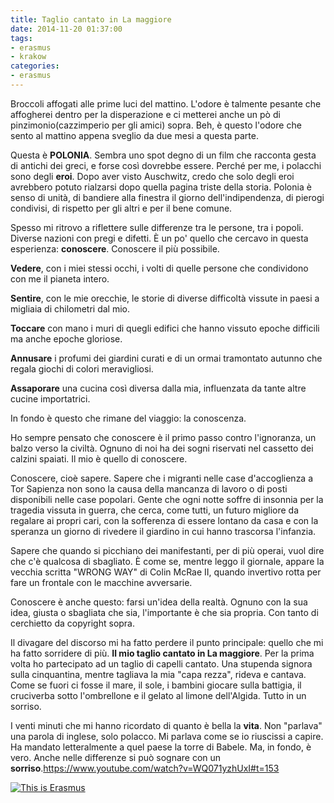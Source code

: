 ```yaml
---
title: Taglio cantato in La maggiore
date: 2014-11-20 01:37:00
tags:
- erasmus
- krakow
categories:
- erasmus
---
```


Broccoli affogati alle prime luci del mattino.
L'odore è talmente pesante che affogherei dentro per la disperazione e ci metterei anche un pò di pinzimonio(cazzimperio per gli amici) sopra.
Beh, è questo l'odore che sento al mattino appena sveglio da due mesi a questa parte.

Questa è **POLONIA**. Sembra uno spot degno di un film che racconta gesta di antichi dei greci, e forse così dovrebbe essere.
Perché per me, i polacchi sono degli **eroi**. Dopo aver visto Auschwitz, credo che solo degli eroi avrebbero potuto rialzarsi dopo quella pagina triste della storia. Polonia è senso di unità, di bandiere alla finestra il giorno dell'indipendenza, di pierogi condivisi, di rispetto per gli altri e per il bene comune.

Spesso mi ritrovo a riflettere sulle differenze tra le persone, tra i popoli. Diverse nazioni con pregi e difetti. È un po' quello che cercavo in questa esperienza: **conoscere**. Conoscere il più possibile.

**Vedere**, con i miei stessi occhi, i volti di quelle persone che condividono con me il pianeta intero.

**Sentire**, con le mie orecchie, le storie di diverse difficoltà vissute in paesi a migliaia di chilometri dal mio.

**Toccare** con mano i muri di quegli edifici che hanno vissuto epoche difficili ma anche epoche gloriose.

**Annusare** i profumi dei giardini curati e di un ormai tramontato autunno che regala giochi di colori meravigliosi.

**Assaporare** una cucina così diversa dalla mia, influenzata da tante altre cucine importatrici.

In fondo è questo che rimane del viaggio: la conoscenza.

Ho sempre pensato che conoscere è il primo passo contro l'ignoranza, un balzo verso la civiltà. Ognuno di noi ha dei sogni riservati nel cassetto dei calzini spaiati. Il mio è quello di conoscere.

Conoscere, cioè sapere.
Sapere che i migranti nelle case d'accoglienza a Tor Sapienza non sono la causa della mancanza di lavoro o di posti disponibili nelle case popolari.
Gente che ogni notte soffre di insonnia per la tragedia vissuta in guerra, che cerca, come tutti, un futuro migliore da regalare ai propri cari, con la sofferenza di essere lontano da casa e con la speranza un giorno di rivedere il giardino in cui hanno trascorsa l'infanzia.

Sapere che quando si picchiano dei manifestanti, per di più operai, vuol dire che c'è qualcosa di sbagliato.
È come se, mentre leggo il giornale, appare la vecchia scritta "WRONG WAY" di Colin McRae II, quando invertivo rotta per fare un frontale con le macchine avversarie.

Conoscere è anche questo: farsi un'idea della realtà. Ognuno con la sua idea, giusta o sbagliata che sia, l'importante è che sia propria. Con tanto di cerchietto da copyright sopra.

Il divagare del discorso mi ha fatto perdere il punto principale: quello che mi ha fatto sorridere di più. **Il mio taglio cantato in La maggiore**.
Per la prima volta ho partecipato ad un taglio di capelli cantato.
Una stupenda signora sulla cinquantina, mentre tagliava la mia "capa rezza", rideva e cantava.
Come se fuori ci fosse il mare, il sole, i bambini giocare sulla battigia, il cruciverba sotto l'ombrellone e il gelato al limone dell'Algida. Tutto in un sorriso.

I venti minuti che mi hanno ricordato di quanto è bella la **vita**.
Non "parlava" una parola di inglese, solo polacco. Mi parlava come se io riuscissi a capire. Ha mandato letteralmente a quel paese la torre di Babele. Ma, in fondo, è vero.
Anche nelle differenze si può sognare con un **sorriso**.https://www.youtube.com/watch?v=WQ071yzhUxI#t=153

[![This is Erasmus](http://img.youtube.com/vi/WQ071yzhUxI/0.jpg)](http://www.youtube.com/watch?v=WQ071yzhUxI "This is Erasmus")

